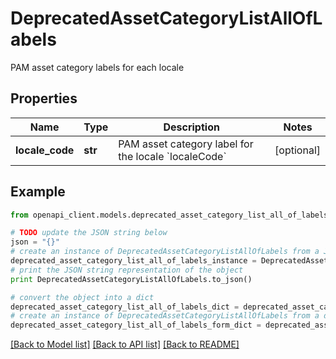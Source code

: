 # DeprecatedAssetCategoryListAllOfLabels

PAM asset category labels for each locale

## Properties
Name | Type | Description | Notes
------------ | ------------- | ------------- | -------------
**locale_code** | **str** | PAM asset category label for the locale &#x60;localeCode&#x60; | [optional] 

## Example

```python
from openapi_client.models.deprecated_asset_category_list_all_of_labels import DeprecatedAssetCategoryListAllOfLabels

# TODO update the JSON string below
json = "{}"
# create an instance of DeprecatedAssetCategoryListAllOfLabels from a JSON string
deprecated_asset_category_list_all_of_labels_instance = DeprecatedAssetCategoryListAllOfLabels.from_json(json)
# print the JSON string representation of the object
print DeprecatedAssetCategoryListAllOfLabels.to_json()

# convert the object into a dict
deprecated_asset_category_list_all_of_labels_dict = deprecated_asset_category_list_all_of_labels_instance.to_dict()
# create an instance of DeprecatedAssetCategoryListAllOfLabels from a dict
deprecated_asset_category_list_all_of_labels_form_dict = deprecated_asset_category_list_all_of_labels.from_dict(deprecated_asset_category_list_all_of_labels_dict)
```
[[Back to Model list]](../README.md#documentation-for-models) [[Back to API list]](../README.md#documentation-for-api-endpoints) [[Back to README]](../README.md)


